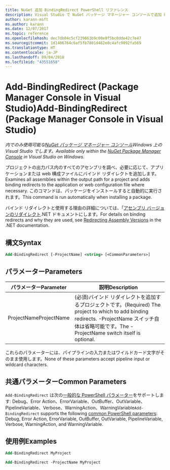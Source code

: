 ```yaml
---
title: NuGet 追加 BindingRedirect PowerShell リファレンス
description: Visual Studio で NuGet パッケージ マネージャー コンソールで追加 BindingRedirect の PowerShell コマンドのリファレンスです。
author: karann-msft
ms.author: karann
ms.date: 12/07/2017
ms.topic: reference
ms.openlocfilehash: dec7db04c5cf239863b9c00e9f5bc0dde42c7e47
ms.sourcegitcommit: 1d1406764c6af5fb7801d462e0c4afc9092fa569
ms.translationtype: HT
ms.contentlocale: ja-JP
ms.lasthandoff: 09/04/2018
ms.locfileid: "43551658"
---
```

# <a name="add-bindingredirect-package-manager-console-in-visual-studio"></a><span data-ttu-id="757e5-103">Add-BindingRedirect (Package Manager Console in Visual Studio)</span><span class="sxs-lookup"><span data-stu-id="757e5-103">Add-BindingRedirect (Package Manager Console in Visual Studio)</span></span>

<span data-ttu-id="757e5-104">*内でのみ使用可能な[NuGet パッケージ マネージャー コンソール](package-manager-console.md)Windows 上の Visual Studio でします。*</span><span class="sxs-lookup"><span data-stu-id="757e5-104">*Available only within the [NuGet Package Manager Console](package-manager-console.md) in Visual Studio on Windows.*</span></span>

<span data-ttu-id="757e5-105">プロジェクトの出力パス内のすべてのアセンブリを調べ、必要に応じて、アプリケーションまたは web 構成ファイルにバインド リダイレクトを追加します。</span><span class="sxs-lookup"><span data-stu-id="757e5-105">Examines all assemblies within the output path for a project and adds binding redirects to the application or web configuration file where necessary.</span></span> <span data-ttu-id="757e5-106">このコマンドは、パッケージをインストールすると自動的に実行されます。</span><span class="sxs-lookup"><span data-stu-id="757e5-106">This command is run automatically when installing a package.</span></span>

<span data-ttu-id="757e5-107">バインド リダイレクトと使用する理由の詳細については、「[アセンブリ バージョンのリダイレクト](/dotnet/framework/configure-apps/redirect-assembly-versions).NET ドキュメントにします。</span><span class="sxs-lookup"><span data-stu-id="757e5-107">For details on binding redirects and why they are used, see [Redirecting Assembly Versions](/dotnet/framework/configure-apps/redirect-assembly-versions) in the .NET documentation.</span></span>

## <a name="syntax"></a><span data-ttu-id="757e5-108">構文</span><span class="sxs-lookup"><span data-stu-id="757e5-108">Syntax</span></span>

```ps
Add-BindingRedirect [-ProjectName] <string> [<CommonParameters>]
```

## <a name="parameters"></a><span data-ttu-id="757e5-109">パラメーター</span><span class="sxs-lookup"><span data-stu-id="757e5-109">Parameters</span></span>

| <span data-ttu-id="757e5-110">パラメーター</span><span class="sxs-lookup"><span data-stu-id="757e5-110">Parameter</span></span> | <span data-ttu-id="757e5-111">説明</span><span class="sxs-lookup"><span data-stu-id="757e5-111">Description</span></span> |
| --- | --- |
| <span data-ttu-id="757e5-112">ProjectName</span><span class="sxs-lookup"><span data-stu-id="757e5-112">ProjectName</span></span> | <span data-ttu-id="757e5-113">(必須)バインド リダイレクトを追加するプロジェクトです。</span><span class="sxs-lookup"><span data-stu-id="757e5-113">(Required) The project to which to add binding redirects.</span></span> <span data-ttu-id="757e5-114">-ProjectName スイッチ自体は省略可能です。</span><span class="sxs-lookup"><span data-stu-id="757e5-114">The -ProjectName switch itself is optional.</span></span> |

<span data-ttu-id="757e5-115">これらのパラメーターには、パイプラインの入力またはワイルドカード文字がそのまま使用します。</span><span class="sxs-lookup"><span data-stu-id="757e5-115">None of these parameters accept pipeline input or wildcard characters.</span></span>

## <a name="common-parameters"></a><span data-ttu-id="757e5-116">共通パラメーター</span><span class="sxs-lookup"><span data-stu-id="757e5-116">Common Parameters</span></span>

<span data-ttu-id="757e5-117">`Add-BindingRedirect` は次の[一般的な PowerShell パラメーター](http://go.microsoft.com/fwlink/?LinkID=113216)をサポートします: Debug、Error Action、ErrorVariable、OutBuffer、OutVariable、PipelineVariable、Verbose、WarningAction、WarningVariable</span><span class="sxs-lookup"><span data-stu-id="757e5-117">`Add-BindingRedirect` supports the following [common PowerShell parameters](http://go.microsoft.com/fwlink/?LinkID=113216): Debug, Error Action, ErrorVariable, OutBuffer, OutVariable, PipelineVariable, Verbose, WarningAction, and WarningVariable.</span></span>

## <a name="examples"></a><span data-ttu-id="757e5-118">使用例</span><span class="sxs-lookup"><span data-stu-id="757e5-118">Examples</span></span>

```ps
Add-BindingRedirect MyProject

Add-BindingRedirect -ProjectName MyProject
```